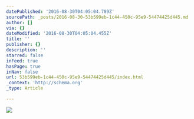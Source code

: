 ```yaml
---
datePublished: '2016-08-30T04:05:04.789Z'
sourcePath: _posts/2016-08-30-53b599eb-1c44-450c-95e9-54474425d445.md
author: []
via: {}
dateModified: '2016-08-30T04:05:04.455Z'
title: ''
publisher: {}
description: ''
starred: false
inFeed: true
hasPage: true
inNav: false
url: 53b599eb-1c44-450c-95e9-54474425d445/index.html
_context: 'http://schema.org'
_type: Article

---
```

![](https://imgflo.herokuapp.com/graph/2b2431f8e7ba7b0/0578fe6994db342010156256406284c3/croprotate.png?cropheight=2396&cropwidth=2343&degrees=0&input=https%3A%2F%2Fthe-grid-user-content.s3-us-west-2.amazonaws.com%2Fb1b6a7b2-9132-49b0-b69e-6f965f0c3507.png&x=24&y=0)